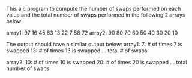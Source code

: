 This a c program to compute the number of swaps performed on each value and the total number of swaps performed in the following 2 arrays below

array1: 97  16  45  63  13  22  7  58  72
array2: 90  80  70  60  50  40  30  20  10 




The output should have a similar output below:
array1:
7: # of times 7 is swapped
13: # of times 13 is swapped
.
.
total # of swaps

array2:
10: # of times 10 is swapped
20: # of times 20 is swapped
.
.
total number of swaps



